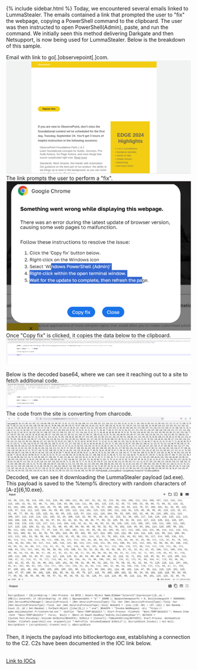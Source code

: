 {% include sidebar.html %}
Today, we encountered several emails linked to LummaStealer. The emails contained a link that prompted the user to "fix" the webpage, copying a PowerShell command to the clipboard. The user was then instructed to open PowerShell(Admin), paste, and run the command. We initially seen this method delivering Darkgate and then Netsupport, is now being used for LummaStealer. Below is the breakdown of this sample.


Email with link to go[.]observepoint[.]com.
<br>
<a href="Screenshots/Lumma1.png"> 
<img src="Screenshots/Lumma1.png">
</a>
<br>
The link prompts the user to perform a "fix". 
<br>
<a href="Screenshots/Lumma2.png"> 
<img src="Screenshots/Lumma2.png">
</a>
<br>
Once "Copy fix" is clicked, it copies the data below to the clipboard.
<br>
<a href="Screenshots/Lumma3.png"> 
<img src="Screenshots/Lumma3.png">
</a>
<br>
<br>
Below is the decoded base64, where we can see it reaching out to a site to fetch additional code.
<br>
<a href="Screenshots/Lumma4.png"> 
<img src="Screenshots/Lumma4.png">
</a>
<br>
The code from the site is converting from charcode.
<br>
<a href="Screenshots/Lumma5.png"> 
<img src="Screenshots/Lumma5.png">
</a>
<br>
Decoded, we can see it downloading the LummaStealer payload (ad.exe). This payload is saved to the %temp% directory with random characters of [A-z]{6,10.exe}.
<br>
<a href="Screenshots/Lumma6.png"> 
<img src="Screenshots/Lumma6.png">
</a>
<br>
Then, it injects the payload into bitlockertogo.exe, establishing a connection to the C2. C2s have been documented in the IOC link below.

<br>
<a href="https://github.com/mcsx03/mcsx03.github.io/blob/main/IOCs/2024_06_13_Lumma">Link to IOCs</a>
<br>